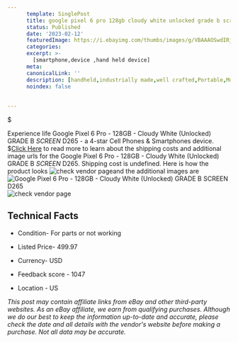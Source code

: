 ```yaml
---
      template: SinglePost
      title: google pixel 6 pro 128gb cloudy white unlocked grade b screen d265
      status: Published
      date: '2023-02-12'
      featuredImage: https://i.ebayimg.com/thumbs/images/g/VBAAAOSwdIRj2pc-/s-l225.jpg
      categories: 
      excerpt: >-
        [smartphone,device ,hand held device]
      meta:
      canonicalLink: ''
      description: [handheld,industrially made,well crafted,Portable,Mobile,Compact,Convenient,Lightweight,Maneuverable,Man-portable,Miniature,Carriable,Hand-held,Light,Holdable,Transportable,Mobile device,Pocket-sized,On-the-go,Wireless,Cordless,Compact size,Convenient size, smartphone,device ,hand held device]
      noindex: false
      
        
---
```

$

Experience life Google Pixel 6 Pro - 128GB - Cloudy White (Unlocked) GRADE B *SCREEN* D265 - a 4-star Cell Phones & Smartphones device.
$[Click Here](https://www.ebay.com/itm/314384062728?hash=item4932c01908%3Ag%3AVBAAAOSwdIRj2pc-&mkevt=1&mkcid=1&mkrid=711-53200-19255-0&campid=%253CePNCampaignId%253E&customid=%253CreferenceId%253E&toolid=10049) to read more to learn about the shipping costs and additional image urls for the Google Pixel 6 Pro - 128GB - Cloudy White (Unlocked) GRADE B *SCREEN* D265. Shipping cost is undefined. Here is how the product looks ![check vendor page](https://i.ebayimg.com/thumbs/images/g/VBAAAOSwdIRj2pc-/s-l225.jpg)and the additional images are![Google Pixel 6 Pro - 128GB - Cloudy White (Unlocked) GRADE B *SCREEN* D265](https://i.ebayimg.com/images/g/VBAAAOSwdIRj2pc-/s-l1600.jpg)![check vendor page](https://origin-galleryplus.ebayimg.com/ws/web/314384062728_2_0_1/225x225.jpg,https://origin-galleryplus.ebayimg.com/ws/web/314384062728_3_0_1/225x225.jpg,https://origin-galleryplus.ebayimg.com/ws/web/314384062728_4_0_1/225x225.jpg,https://origin-galleryplus.ebayimg.com/ws/web/314384062728_5_0_1/225x225.jpg)



 ## Technical Facts 



     
      

 - Condition- For parts or not working 


      

 - Listed Price- 499.97 


      

 - Currency- USD 


      

 - Feedback score - 1047 


      

 - Location - US 


      
      

 *_This post may contain affiliate links from eBay and other third-party websites. As an eBay affiliate, we earn from qualifying purchases. Although we do our best to keep the information up-to-date and accurate, please check the date and all details with the vendor's website before making a purchase. Not all data may be accurate._*






